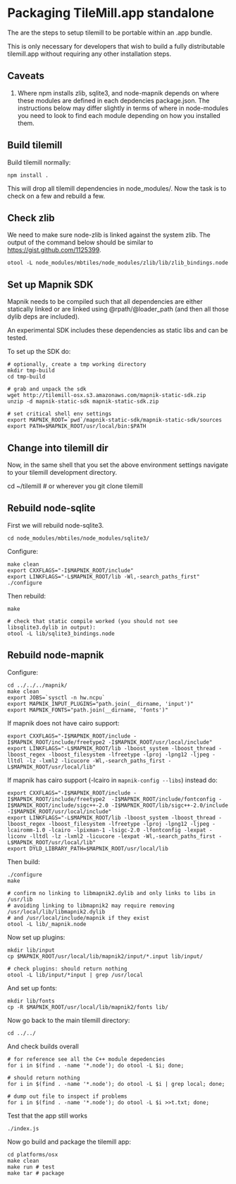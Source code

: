 # Packaging TileMill.app standalone

The are the steps to setup tilemill to be portable within an .app bundle.

This is only necessary for developers that wish to build a fully
distributable tilemill.app without requiring any other installation steps.


## Caveats

1) Where npm installs zlib, sqlite3, and node-mapnik depends on where these
modules are defined in each depdencies package.json. The instructions below
may differ slightly in terms of where in node-modules you need to look to find
each module depending on how you installed them.


## Build tilemill

Build tilemill normally:

    npm install .

This will drop all tilemill dependencies in node_modules/. Now the task is to check on a few
and rebuild a few.


## Check zlib

We need to make sure node-zlib is linked against the system zlib. The output of
the command below should be similar to https://gist.github.com/1125399.

    otool -L node_modules/mbtiles/node_modules/zlib/lib/zlib_bindings.node


## Set up Mapnik SDK

Mapnik needs to be compiled such that all dependencies are either statically linked
or are linked using @rpath/@loader_path (and then all those dylib deps are included).

An experimental SDK includes these dependencies as static libs and can be tested.

To set up the SDK do:

    # optionally, create a tmp working directory
    mkdir tmp-build
    cd tmp-build

    # grab and unpack the sdk
    wget http://tilemill-osx.s3.amazonaws.com/mapnik-static-sdk.zip
    unzip -d mapnik-static-sdk mapnik-static-sdk.zip

    # set critical shell env settings
    export MAPNIK_ROOT=`pwd`/mapnik-static-sdk/mapnik-static-sdk/sources
    export PATH=$MAPNIK_ROOT/usr/local/bin:$PATH

## Change into tilemill dir

Now, in the same shell that you set the above environment settings
navigate to your tilemill development directory.

   cd ~/tilemill # or wherever you git clone tilemill


## Rebuild node-sqlite

First we will rebuild node-sqlite3.

    cd node_modules/mbtiles/node_modules/sqlite3/


Configure:

    make clean
    export CXXFLAGS="-I$MAPNIK_ROOT/include"
    export LINKFLAGS="-L$MAPNIK_ROOT/lib -Wl,-search_paths_first"
    ./configure


Then rebuild:

    make

    # check that static compile worked (you should not see libsqlite3.dylib in output):
    otool -L lib/sqlite3_bindings.node


## Rebuild node-mapnik


Configure:

    cd ../../../mapnik/
    make clean
    export JOBS=`sysctl -n hw.ncpu`
    export MAPNIK_INPUT_PLUGINS="path.join(__dirname, 'input')"
    export MAPNIK_FONTS="path.join(__dirname, 'fonts')"

If mapnik does not have cairo support:

    export CXXFLAGS="-I$MAPNIK_ROOT/include -I$MAPNIK_ROOT/include/freetype2 -I$MAPNIK_ROOT/usr/local/include"
    export LINKFLAGS="-L$MAPNIK_ROOT/lib -lboost_system -lboost_thread -lboost_regex -lboost_filesystem -lfreetype -lproj -lpng12 -ljpeg -lltdl -lz -lxml2 -licucore -Wl,-search_paths_first -L$MAPNIK_ROOT/usr/local/lib"
    

If mapnik has cairo support (-lcairo in `mapnik-config --libs`) instead do:


    export CXXFLAGS="-I$MAPNIK_ROOT/include -I$MAPNIK_ROOT/include/freetype2  -I$MAPNIK_ROOT/include/fontconfig -I$MAPNIK_ROOT/include/sigc++-2.0 -I$MAPNIK_ROOT/lib/sigc++-2.0/include  -I$MAPNIK_ROOT/usr/local/include"
    export LINKFLAGS="-L$MAPNIK_ROOT/lib -lboost_system -lboost_thread -lboost_regex -lboost_filesystem -lfreetype -lproj -lpng12 -ljpeg -lcairomm-1.0 -lcairo -lpixman-1 -lsigc-2.0 -lfontconfig -lexpat -liconv -lltdl -lz -lxml2 -licucore -lexpat -Wl,-search_paths_first -L$MAPNIK_ROOT/usr/local/lib"
    export DYLD_LIBRARY_PATH=$MAPNIK_ROOT/usr/local/lib


Then build:

    ./configure
    make

    # confirm no linking to libmapnik2.dylib and only links to libs in /usr/lib
    # avoiding linking to libmapnik2 may require removing /usr/local/lib/libmapnik2.dylib 
    # and /usr/local/include/mapnik if they exist
    otool -L lib/_mapnik.node


Now set up plugins:

    mkdir lib/input
    cp $MAPNIK_ROOT/usr/local/lib/mapnik2/input/*.input lib/input/

    # check plugins: should return nothing
    otool -L lib/input/*input | grep /usr/local


And set up fonts:

    mkdir lib/fonts
    cp -R $MAPNIK_ROOT/usr/local/lib/mapnik2/fonts lib/


Now go back to the main tilemill directory:

    cd ../../


And check builds overall

    # for reference see all the C++ module depedencies
    for i in $(find . -name '*.node'); do otool -L $i; done;

    # should return nothing
    for i in $(find . -name '*.node'); do otool -L $i | grep local; done;

    # dump out file to inspect if problems
    for i in $(find . -name '*.node'); do otool -L $i >>t.txt; done;


Test that the app still works

    ./index.js


Now go build and package the tilemill app:

    cd platforms/osx
    make clean
    make run # test
    make tar # package
